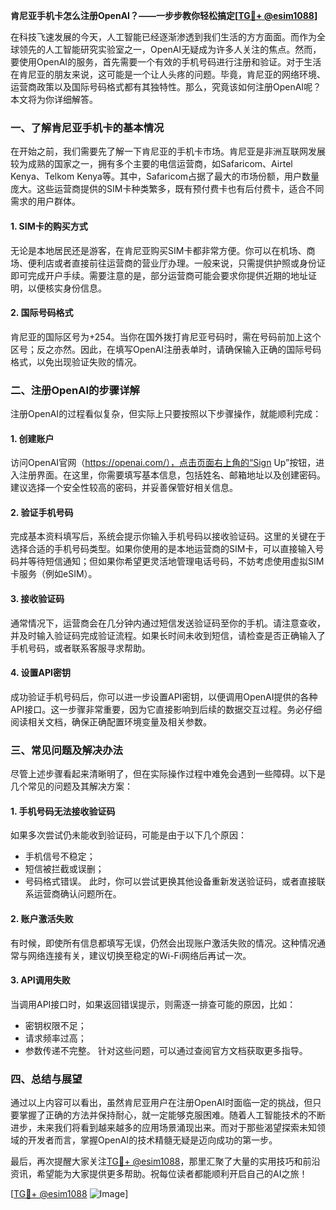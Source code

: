 **肯尼亚手机卡怎么注册OpenAI？——一步步教你轻松搞定[[TG💪+ @esim1088](https://t.me/s/esim1088)]**

在科技飞速发展的今天，人工智能已经逐渐渗透到我们生活的方方面面。而作为全球领先的人工智能研究实验室之一，OpenAI无疑成为许多人关注的焦点。然而，要使用OpenAI的服务，首先需要一个有效的手机号码进行注册和验证。对于生活在肯尼亚的朋友来说，这可能是一个让人头疼的问题。毕竟，肯尼亚的网络环境、运营商政策以及国际号码格式都有其独特性。那么，究竟该如何注册OpenAI呢？本文将为你详细解答。

### 一、了解肯尼亚手机卡的基本情况

在开始之前，我们需要先了解一下肯尼亚的手机卡市场。肯尼亚是非洲互联网发展较为成熟的国家之一，拥有多个主要的电信运营商，如Safaricom、Airtel Kenya、Telkom Kenya等。其中，Safaricom占据了最大的市场份额，用户数量庞大。这些运营商提供的SIM卡种类繁多，既有预付费卡也有后付费卡，适合不同需求的用户群体。

#### 1. SIM卡的购买方式
无论是本地居民还是游客，在肯尼亚购买SIM卡都非常方便。你可以在机场、商场、便利店或者直接前往运营商的营业厅办理。一般来说，只需提供护照或身份证即可完成开户手续。需要注意的是，部分运营商可能会要求你提供近期的地址证明，以便核实身份信息。

#### 2. 国际号码格式
肯尼亚的国际区号为+254。当你在国外拨打肯尼亚号码时，需在号码前加上这个区号；反之亦然。因此，在填写OpenAI注册表单时，请确保输入正确的国际号码格式，以免出现验证失败的情况。

### 二、注册OpenAI的步骤详解

注册OpenAI的过程看似复杂，但实际上只要按照以下步骤操作，就能顺利完成：

#### 1. 创建账户
访问OpenAI官网（https://openai.com/），点击页面右上角的“Sign Up”按钮，进入注册界面。在这里，你需要填写基本信息，包括姓名、邮箱地址以及创建密码。建议选择一个安全性较高的密码，并妥善保管好相关信息。

#### 2. 验证手机号码
完成基本资料填写后，系统会提示你输入手机号码以接收验证码。这里的关键在于选择合适的手机号码类型。如果你使用的是本地运营商的SIM卡，可以直接输入号码并等待短信通知；但如果你希望更灵活地管理电话号码，不妨考虑使用虚拟SIM卡服务（例如eSIM）。

#### 3. 接收验证码
通常情况下，运营商会在几分钟内通过短信发送验证码至你的手机。请注意查收，并及时输入验证码完成验证流程。如果长时间未收到短信，请检查是否正确输入了手机号码，或者联系客服寻求帮助。

#### 4. 设置API密钥
成功验证手机号码后，你可以进一步设置API密钥，以便调用OpenAI提供的各种API接口。这一步骤非常重要，因为它直接影响到后续的数据交互过程。务必仔细阅读相关文档，确保正确配置环境变量及相关参数。

### 三、常见问题及解决办法

尽管上述步骤看起来清晰明了，但在实际操作过程中难免会遇到一些障碍。以下是几个常见的问题及其解决方案：

#### 1. 手机号码无法接收验证码
如果多次尝试仍未能收到验证码，可能是由于以下几个原因：
- 手机信号不稳定；
- 短信被拦截或误删；
- 号码格式错误。
此时，你可以尝试更换其他设备重新发送验证码，或者直接联系运营商确认问题所在。

#### 2. 账户激活失败
有时候，即使所有信息都填写无误，仍然会出现账户激活失败的情况。这种情况通常与网络连接有关，建议切换至稳定的Wi-Fi网络后再试一次。

#### 3. API调用失败
当调用API接口时，如果返回错误提示，则需逐一排查可能的原因，比如：
- 密钥权限不足；
- 请求频率过高；
- 参数传递不完整。
针对这些问题，可以通过查阅官方文档获取更多指导。

### 四、总结与展望

通过以上内容可以看出，虽然肯尼亚用户在注册OpenAI时面临一定的挑战，但只要掌握了正确的方法并保持耐心，就一定能够克服困难。随着人工智能技术的不断进步，未来我们将看到越来越多的应用场景涌现出来。而对于那些渴望探索未知领域的开发者而言，掌握OpenAI的技术精髓无疑是迈向成功的第一步。

最后，再次提醒大家关注[TG💪+ @esim1088](https://t.me/s/esim1088)，那里汇聚了大量的实用技巧和前沿资讯，希望能为大家提供更多帮助。祝每位读者都能顺利开启自己的AI之旅！

[[TG💪+ @esim1088](https://t.me/s/esim1088) ![Image](https://i.postimg.cc/4NQfJmqS/Snipaste-2025-05-13-00-14-12.png)]